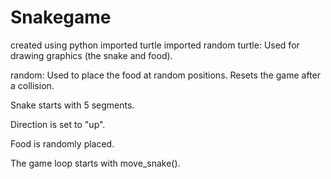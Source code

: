 # Snakegame
created using python
imported turtle 
imported random
turtle: Used for drawing graphics (the snake and food).

random: Used to place the food at random positions.
Resets the game after a collision.

Snake starts with 5 segments.

Direction is set to "up".

Food is randomly placed.

The game loop starts with move_snake().

